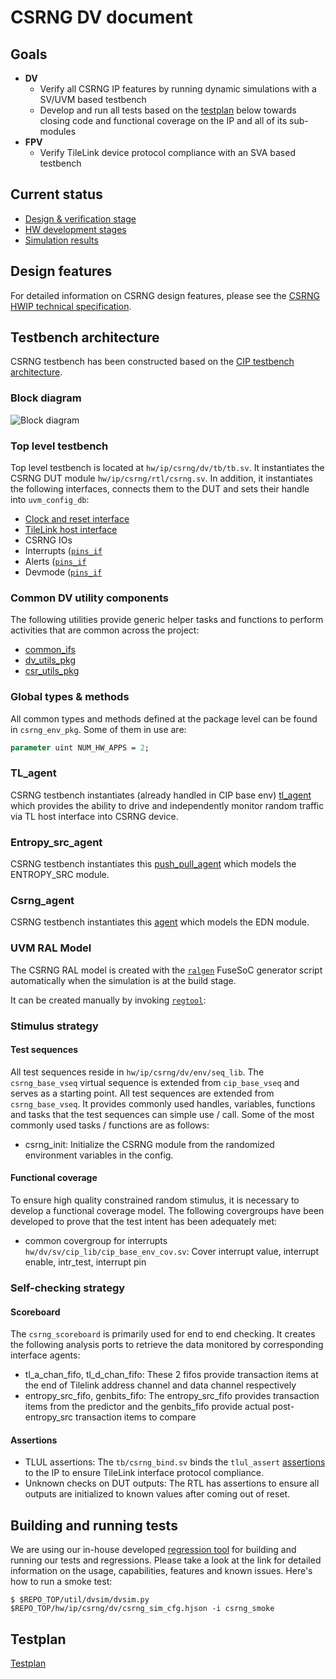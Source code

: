 # CSRNG DV document

## Goals
* **DV**
  * Verify all CSRNG IP features by running dynamic simulations with a SV/UVM based testbench
  * Develop and run all tests based on the [testplan](#testplan) below towards closing code and functional coverage on the IP and all of its sub-modules
* **FPV**
  * Verify TileLink device protocol compliance with an SVA based testbench

## Current status
* [Design & verification stage](../../../README.md)
* [HW development stages](../../../../doc/project_governance/development_stages.md)
* [Simulation results](https://reports.opentitan.org/integrated/hw/ip/csrng/dv/latest/report.html)

## Design features
For detailed information on CSRNG design features, please see the [CSRNG HWIP technical specification](../README.md).

## Testbench architecture
CSRNG testbench has been constructed based on the [CIP testbench architecture](../../../dv/sv/cip_lib/README.md).

### Block diagram
![Block diagram](./doc/csrng_tb.svg)

### Top level testbench
Top level testbench is located at `hw/ip/csrng/dv/tb/tb.sv`. It instantiates the CSRNG DUT module `hw/ip/csrng/rtl/csrng.sv`.
In addition, it instantiates the following interfaces, connects them to the DUT and sets their handle into `uvm_config_db`:
* [Clock and reset interface](../../../dv/sv/common_ifs/README.md)
* [TileLink host interface](../../../dv/sv/tl_agent/README.md)
* CSRNG IOs
* Interrupts ([`pins_if`](../../../dv/sv/common_ifs/README.md)
* Alerts ([`pins_if`](../../../dv/sv/common_ifs/README.md)
* Devmode ([`pins_if`](../../../dv/sv/common_ifs/README.md)

### Common DV utility components
The following utilities provide generic helper tasks and functions to perform activities that are common across the project:
* [common_ifs](../../../dv/sv/common_ifs/README.md)
* [dv_utils_pkg](../../../dv/sv/dv_utils/README.md)
* [csr_utils_pkg](../../../dv/sv/csr_utils/README.md)

### Global types & methods
All common types and methods defined at the package level can be found in
`csrng_env_pkg`. Some of them in use are:
```systemverilog
parameter uint NUM_HW_APPS = 2;
```

### TL_agent
CSRNG testbench instantiates (already handled in CIP base env) [tl_agent](../../../dv/sv/tl_agent/README.md)
which provides the ability to drive and independently monitor random traffic via
TL host interface into CSRNG device.

###  Entropy_src_agent
CSRNG testbench instantiates this [push_pull_agent](../../../dv/sv/push_pull_agent/README.md) which models the ENTROPY_SRC module.

###  Csrng_agent
CSRNG testbench instantiates this [agent](../../../dv/sv/csrng_agent/README.md) which models the EDN module.

### UVM RAL Model
The CSRNG RAL model is created with the [`ralgen`](../../../dv/tools/ralgen/README.md) FuseSoC generator script automatically when the simulation is at the build stage.

It can be created manually by invoking [`regtool`](../../../../util/reggen/doc/setup_and_use.md):

### Stimulus strategy
#### Test sequences
All test sequences reside in `hw/ip/csrng/dv/env/seq_lib`.
The `csrng_base_vseq` virtual sequence is extended from `cip_base_vseq` and serves as a starting point.
All test sequences are extended from `csrng_base_vseq`.
It provides commonly used handles, variables, functions and tasks that the test sequences can simple use / call.
Some of the most commonly used tasks / functions are as follows:
* csrng_init:     Initialize the CSRNG module from the randomized environment variables in the config.

#### Functional coverage
To ensure high quality constrained random stimulus, it is necessary to develop a functional coverage model.
The following covergroups have been developed to prove that the test intent has been adequately met:
* common covergroup for interrupts `hw/dv/sv/cip_lib/cip_base_env_cov.sv`: Cover interrupt value, interrupt enable, intr_test, interrupt pin

### Self-checking strategy
#### Scoreboard
The `csrng_scoreboard` is primarily used for end to end checking.
It creates the following analysis ports to retrieve the data monitored by corresponding interface agents:
* tl_a_chan_fifo, tl_d_chan_fifo:  These 2 fifos provide transaction items at the end of Tilelink address channel and data channel respectively
* entropy_src_fifo, genbits_fifo:  The entropy_src_fifo provides transaction items from the predictor and the genbits_fifo provide actual post-entropy_src transaction items to compare


#### Assertions
* TLUL assertions: The `tb/csrng_bind.sv` binds the `tlul_assert` [assertions](../../tlul/doc/TlulProtocolChecker.md) to the IP to ensure TileLink interface protocol compliance.
* Unknown checks on DUT outputs: The RTL has assertions to ensure all outputs are initialized to known values after coming out of reset.

## Building and running tests
We are using our in-house developed [regression tool](../../../../util/dvsim/README.md) for building and running our tests and regressions.
Please take a look at the link for detailed information on the usage, capabilities, features and known issues.
Here's how to run a smoke test:
```console
$ $REPO_TOP/util/dvsim/dvsim.py $REPO_TOP/hw/ip/csrng/dv/csrng_sim_cfg.hjson -i csrng_smoke
```

## Testplan
[Testplan](../data/csrng_testplan.hjson)
